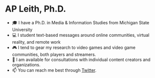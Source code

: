 # AP Leith, Ph.D.

- 🎓 I have a Ph.D. in Media & Information Studies from Michigan State University
- 💻 I student text-based messages around online communities, virtual reality, and remote work
- 🎮 I tend to gear my research to video games and video game communities, both players and streamers.
- 💬 I am available for consultations with individual content creators and organizations.
- 📫 You can reach me best through [Twitter](https://twitter.com/APLeith).

<!--
### Hi there 👋


**apleith/apleith** is a ✨ _special_ ✨ repository because its `README.md` (this file) appears on your GitHub profile.

Here are some ideas to get you started:

- 🔭 I’m currently working on ...
- 🌱 I’m currently learning ...
- 👯 I’m looking to collaborate on ...
- 🤔 I’m looking for help with ...
- 💬 Ask me about ...
- 📫 How to reach me: ...
- 😄 Pronouns: ...
- ⚡ Fun fact: ...
-->
